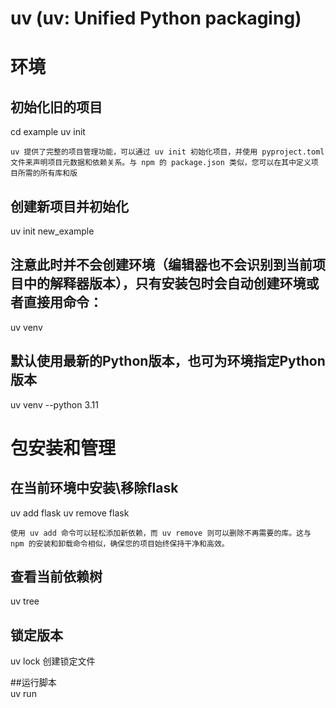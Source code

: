 # uv (uv: Unified Python packaging) 

# 环境
## 初始化旧的项目
cd example
uv init
```
uv 提供了完整的项目管理功能，可以通过 uv init 初始化项目，并使用 pyproject.toml 文件来声明项目元数据和依赖关系。与 npm 的 package.json 类似，您可以在其中定义项目所需的所有库和版
```
## 创建新项目并初始化
uv init new_example
## 注意此时并不会创建环境（编辑器也不会识别到当前项目中的解释器版本），只有安装包时会自动创建环境或者直接用命令：
uv venv
## 默认使用最新的Python版本，也可为环境指定Python版本
uv venv --python 3.11


# 包安装和管理

## 在当前环境中安装\移除flask
uv add flask
uv remove flask

```
使用 uv add 命令可以轻松添加新依赖，而 uv remove 则可以删除不再需要的库。这与 npm 的安装和卸载命令相似，确保您的项目始终保持干净和高效。
```

## 查看当前依赖树
uv tree

## 锁定版本
uv lock 创建锁定文件

##运行脚本	
uv run <script>

## 同步环境
uv sync
```
uv 通过 uv sync 命令来保持虚拟环境与项目要求的一致性。这个命令会检查当前环境与 pyproject.toml 中定义的依赖关系，并执行必要的安装、升级或卸载操作。这类似于 npm 中确保 package.json 和 node_modules 目录一致性的过程。
```

## 安装工具
uv add -g black
uv tool install ruff


# 参考文档
- [uv](https://uv.readthedocs.io/en/latest/)
- https://juejin.cn/post/7444387793842864169